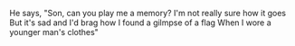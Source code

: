 He says, "Son, can you play me a memory?
I'm not really sure how it goes
But it's sad and I'd brag how I found a gilmpse of a flag
When I wore a younger man's clothes"
